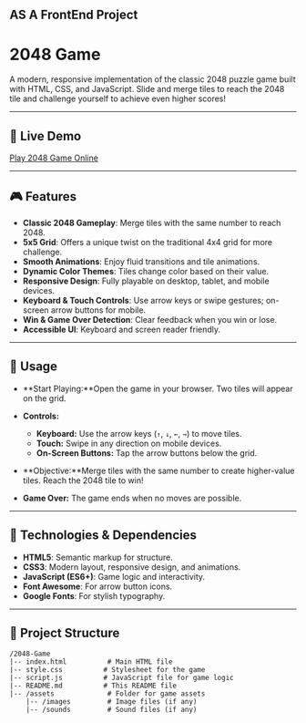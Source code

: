 ## AS A FrontEnd Project

# 2048 Game

A modern, responsive implementation of the classic 2048 puzzle game built with HTML, CSS, and JavaScript. Slide and merge tiles to reach the 2048 tile and challenge yourself to achieve even higher scores!

---

## 🚀 Live Demo

[Play 2048 Game Online](https://2048-game-zeta-beryl.vercel.app/)

---

## 🎮 Features

- **Classic 2048 Gameplay**: Merge tiles with the same number to reach 2048.
- **5x5 Grid**: Offers a unique twist on the traditional 4x4 grid for more challenge.
- **Smooth Animations**: Enjoy fluid transitions and tile animations.
- **Dynamic Color Themes**: Tiles change color based on their value.
- **Responsive Design**: Fully playable on desktop, tablet, and mobile devices.
- **Keyboard & Touch Controls**: Use arrow keys or swipe gestures; on-screen arrow buttons for mobile.
- **Win & Game Over Detection**: Clear feedback when you win or lose.
- **Accessible UI**: Keyboard and screen reader friendly.

---

## 📖 Usage

- **Start Playing:**Open the game in your browser. Two tiles will appear on the grid.
- **Controls:**

  - **Keyboard:** Use the arrow keys (`↑`, `↓`, `←`, `→`) to move tiles.
  - **Touch:** Swipe in any direction on mobile devices.
  - **On-Screen Buttons:** Tap the arrow buttons below the grid.

- **Objective:**Merge tiles with the same number to create higher-value tiles. Reach the 2048 tile to win!
- **Game Over:**
  The game ends when no moves are possible.

---

## 🧩 Technologies & Dependencies

- **HTML5**: Semantic markup for structure.
- **CSS3**: Modern layout, responsive design, and animations.
- **JavaScript (ES6+)**: Game logic and interactivity.
- **Font Awesome**: For arrow button icons.
- **Google Fonts**: For stylish typography.

---

## 📂 Project Structure

```
/2048-Game
|-- index.html          # Main HTML file
|-- style.css          # Stylesheet for the game
|-- script.js          # JavaScript file for game logic
|-- README.md          # This README file
|-- /assets             # Folder for game assets
    |-- /images         # Image files (if any)
    |-- /sounds         # Sound files (if any)
```
